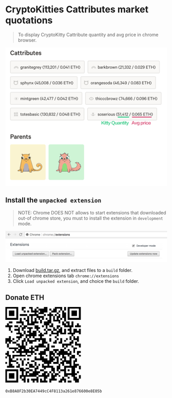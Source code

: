 # CryptoKitties Cattributes market quotations

> To display CryptoKitty Cattribute quantity and avg price in chrome browser.

![screenshot](./cattributes.png)

## Install the `unpacked extension`

> NOTE: Chrome DOES NOT allows to start extensions that downloaded out-of chrome store, you must to install the extension in `development` mode.

![install extension](./install_ext.png)

1. Download [build.tar.gz](./build.tar.gz), and extract files to a `build` folder.
2. Open chrome extensions tab `chrome://extensions`
3. Click `Load unpacked extension`, and choice the `build` folder.

## Donate ETH

![ETH Wallet](./eth_qrcode.png)

`0xB8A8F2b30EA7449cC4F8113a261e876600e8E05b`
